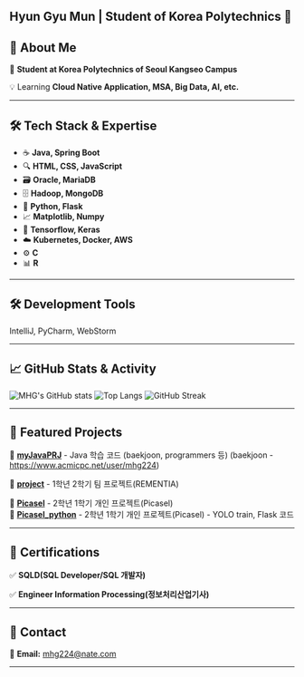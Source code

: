 ## Hyun Gyu Mun | Student of Korea Polytechnics 👋

<!--
**mhg1007/mhg1007** is a ✨ _special_ ✨ repository because its `README.md` (this file) appears on your GitHub profile.

Here are some ideas to get you started:
🔭  🤔  💬  📫  😄  ⚡  📡  🔧  🏗  📊  ⚙️  🖥  🤖  🧠  🔍  📈
-->

## 🚀 About Me

🌱 **Student at Korea Polytechnics of Seoul Kangseo Campus**  

💡 Learning **Cloud Native Application, MSA, Big Data, AI, etc.**  

---

## 🛠️ Tech Stack & Expertise
- ☕ **Java, Spring Boot**
- 🔍 **HTML, CSS, JavaScript**
- 🗃 **Oracle, MariaDB**
- 🗄 **Hadoop, MongoDB**
- 🐍 **Python, Flask**
- 📈 **Matplotlib, Numpy**
- 🧠 **Tensorflow, Keras**
- ☁️ **Kubernetes, Docker, AWS**
- ⚙️ **C**
- 📊 **R**
  
---

## 🛠 Development Tools
IntelliJ, PyCharm, WebStorm

---


## 📈 GitHub Stats & Activity
![MHG's GitHub stats](https://github-readme-stats.vercel.app/api?username=mhg1007&show_icons=true&theme=tokyonight)
![Top Langs](https://github-readme-stats.vercel.app/api/top-langs/?username=mhg1007&layout=compact&theme=radical)
![GitHub Streak](https://streak-stats.demolab.com?user=mhg1007&theme=radical)

---

## 📌 Featured Projects

🔹 [**myJavaPRJ**](https://github.com/mhg1007/myJavaPRJ) - Java 학습 코드 (baekjoon, programmers 등) (baekjoon - https://www.acmicpc.net/user/mhg224)

🔹 [**project**](https://github.com/mhg1007/project/tree/Mun) - 1학년 2학기 팀 프로젝트(REMENTIA)  

🔹 [**Picasel**](https://github.com/mhg1007/Picasel) - 2학년 1학기 개인 프로젝트(Picasel)  
🔹 [**Picasel_python**](https://github.com/mhg1007/Picasel_python) - 2학년 1학기 개인 프로젝트(Picasel) - YOLO train, Flask 코드

---

## 🎯 Certifications

✅ **SQLD(SQL Developer/SQL 개발자)**

✅ **Engineer Information Processing(정보처리산업기사)**

---

## 📧 Contact
📩 **Email:** mhg224@nate.com  
<!--📍 **Office:** (office name)  -->
<!--📞 **Phone:** +82-10-4111-  -->

---
